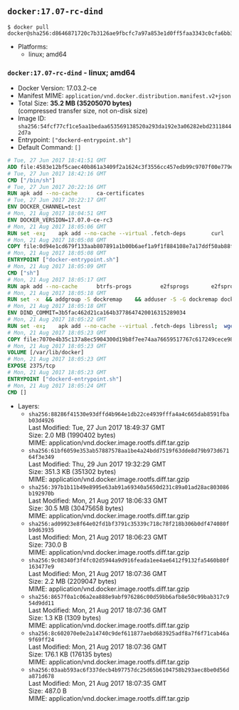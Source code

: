 ## `docker:17.07-rc-dind`

```console
$ docker pull docker@sha256:d8646871720c7b3126ae9fbcfc7a97a853e1d0ff5faa3343c0cfa6bb3c8a4cd8
```

-	Platforms:
	-	linux; amd64

### `docker:17.07-rc-dind` - linux; amd64

-	Docker Version: 17.03.2-ce
-	Manifest MIME: `application/vnd.docker.distribution.manifest.v2+json`
-	Total Size: **35.2 MB (35205070 bytes)**  
	(compressed transfer size, not on-disk size)
-	Image ID: `sha256:54fcf77cf1ce5aa1bedaa653569138520a293da192e3a06282ebd23118442d7a`
-	Entrypoint: `["dockerd-entrypoint.sh"]`
-	Default Command: `[]`

```dockerfile
# Tue, 27 Jun 2017 18:41:51 GMT
ADD file:4583e12bf5caec40b861a3409f2a1624c3f3556cc457edb99c9707f00e779e45 in / 
# Tue, 27 Jun 2017 18:42:16 GMT
CMD ["/bin/sh"]
# Tue, 27 Jun 2017 20:22:16 GMT
RUN apk add --no-cache 		ca-certificates
# Tue, 27 Jun 2017 20:22:17 GMT
ENV DOCKER_CHANNEL=test
# Mon, 21 Aug 2017 18:04:51 GMT
ENV DOCKER_VERSION=17.07.0-ce-rc3
# Mon, 21 Aug 2017 18:05:06 GMT
RUN set -ex; 	apk add --no-cache --virtual .fetch-deps 		curl 		tar 	; 		apkArch="$(apk --print-arch)"; 	case "$apkArch" in 		x86_64) dockerArch='x86_64' ;; 		s390x) dockerArch='s390x' ;; 		*) echo >&2 "error: unsupported architecture ($apkArch)"; exit 1 ;;	esac; 		if ! curl -fL -o docker.tgz "https://download.docker.com/linux/static/${DOCKER_CHANNEL}/${dockerArch}/docker-${DOCKER_VERSION}.tgz"; then 		echo >&2 "error: failed to download 'docker-${DOCKER_VERSION}' from '${DOCKER_CHANNEL}' for '${dockerArch}'"; 		exit 1; 	fi; 		tar --extract 		--file docker.tgz 		--strip-components 1 		--directory /usr/local/bin/ 	; 	rm docker.tgz; 		apk del .fetch-deps; 		dockerd -v; 	docker -v
# Mon, 21 Aug 2017 18:05:08 GMT
COPY file:0d94e1cd679f133aab807891a1b00b6aef1a9f1f884108e7a17ddf50ab88f1fb in /usr/local/bin/ 
# Mon, 21 Aug 2017 18:05:08 GMT
ENTRYPOINT ["docker-entrypoint.sh"]
# Mon, 21 Aug 2017 18:05:09 GMT
CMD ["sh"]
# Mon, 21 Aug 2017 18:05:17 GMT
RUN apk add --no-cache 		btrfs-progs 		e2fsprogs 		e2fsprogs-extra 		iptables 		xfsprogs 		xz
# Mon, 21 Aug 2017 18:05:18 GMT
RUN set -x 	&& addgroup -S dockremap 	&& adduser -S -G dockremap dockremap 	&& echo 'dockremap:165536:65536' >> /etc/subuid 	&& echo 'dockremap:165536:65536' >> /etc/subgid
# Mon, 21 Aug 2017 18:05:18 GMT
ENV DIND_COMMIT=3b5fac462d21ca164b3778647420016315289034
# Mon, 21 Aug 2017 18:05:22 GMT
RUN set -ex; 	apk add --no-cache --virtual .fetch-deps libressl; 	wget -O /usr/local/bin/dind "https://raw.githubusercontent.com/docker/docker/${DIND_COMMIT}/hack/dind"; 	chmod +x /usr/local/bin/dind; 	apk del .fetch-deps
# Mon, 21 Aug 2017 18:05:23 GMT
COPY file:7070e4b35c137a8ec5904300d19b8f7ee74aa76659517767c617249cece98a4a in /usr/local/bin/ 
# Mon, 21 Aug 2017 18:05:23 GMT
VOLUME [/var/lib/docker]
# Mon, 21 Aug 2017 18:05:23 GMT
EXPOSE 2375/tcp
# Mon, 21 Aug 2017 18:05:23 GMT
ENTRYPOINT ["dockerd-entrypoint.sh"]
# Mon, 21 Aug 2017 18:05:24 GMT
CMD []
```

-	Layers:
	-	`sha256:88286f41530e93dffd4b964e1db22ce4939fffa4a4c665dab8591fbab03d4926`  
		Last Modified: Tue, 27 Jun 2017 18:49:37 GMT  
		Size: 2.0 MB (1990402 bytes)  
		MIME: application/vnd.docker.image.rootfs.diff.tar.gzip
	-	`sha256:61bf6059e353ab57887578aa1be4a24bdd7519f63dde8d79b973d67164f3e349`  
		Last Modified: Thu, 29 Jun 2017 19:32:29 GMT  
		Size: 351.3 KB (351302 bytes)  
		MIME: application/vnd.docker.image.rootfs.diff.tar.gzip
	-	`sha256:397b1b11b49e8995e63ab91a69340a5650d231c89a01ad28ac803086b192970b`  
		Last Modified: Mon, 21 Aug 2017 18:06:33 GMT  
		Size: 30.5 MB (30475658 bytes)  
		MIME: application/vnd.docker.image.rootfs.diff.tar.gzip
	-	`sha256:ad09923e8f64e02fd1bf3791c35339c718c78f218b306b0df474080fb9d63935`  
		Last Modified: Mon, 21 Aug 2017 18:06:23 GMT  
		Size: 730.0 B  
		MIME: application/vnd.docker.image.rootfs.diff.tar.gzip
	-	`sha256:9c08340f3f4fc02d5944a9d916feada1ee4ae6412f9132fa5460b80f163477e9`  
		Last Modified: Mon, 21 Aug 2017 18:07:36 GMT  
		Size: 2.2 MB (2209047 bytes)  
		MIME: application/vnd.docker.image.rootfs.diff.tar.gzip
	-	`sha256:8657f0a1c06a2ea888e9abf976286c00d59bb6afb8e50c99bab317c954d9dd11`  
		Last Modified: Mon, 21 Aug 2017 18:07:36 GMT  
		Size: 1.3 KB (1309 bytes)  
		MIME: application/vnd.docker.image.rootfs.diff.tar.gzip
	-	`sha256:8c602070e0e2a14740c9def611877aebd683925adf8a7f6f71cab46a9f69ff24`  
		Last Modified: Mon, 21 Aug 2017 18:07:36 GMT  
		Size: 176.1 KB (176135 bytes)  
		MIME: application/vnd.docker.image.rootfs.diff.tar.gzip
	-	`sha256:03aab593ac6f337decb4b97757dc25d65b6104758b293aec8be0d56da871d678`  
		Last Modified: Mon, 21 Aug 2017 18:07:35 GMT  
		Size: 487.0 B  
		MIME: application/vnd.docker.image.rootfs.diff.tar.gzip
